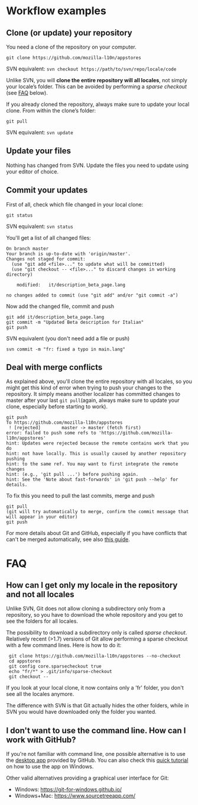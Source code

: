 # Workflow examples

## Clone (or update) your repository
You need a clone of the repository on your computer.
```
git clone https://github.com/mozilla-l10n/appstores
```
SVN equivalent: `svn checkout https://path/to/svn/repo/locale/code`

Unlike SVN, you will **clone the entire repository will all locales**, not simply your locale’s folder. This can be avoided by performing a *sparse checkout* (see [FAQ](#how-can-i-get-only-my-locale-in-the-repository-and-not-all-locales) below).

If you already cloned the repository, always make sure to update your local clone. From within the clone’s folder:
```
git pull
```
SVN equivalent: `svn update`

## Update your files
Nothing has changed from SVN. Update the files you need to update using your editor of choice.

## Commit your updates
First of all, check which file changed in your local clone:
```
git status
```
SVN equivalent: `svn status`

You'll get a list of all changed files:

```
On branch master
Your branch is up-to-date with 'origin/master'.
Changes not staged for commit:
  (use "git add <file>..." to update what will be committed)
  (use "git checkout -- <file>..." to discard changes in working directory)

    modified:   it/description_beta_page.lang

no changes added to commit (use "git add" and/or "git commit -a")
```

Now add the changed file, commit and push

```
git add it/description_beta_page.lang
git commit -m "Updated Beta description for Italian"
git push
```

SVN equivalent (you don't need add a file or push)
```
svn commit -m "fr: fixed a typo in main.lang"
```

## Deal with merge conflicts
As explained above, you'll clone the entire repository with all locales, so you might get this kind of error when trying to push your changes to the repository. It simply means another localizer has committed changes to master after your last `git pull`(again, always make sure to update your clone, especially before starting to work).
```
git push
To https://github.com/mozilla-l10n/appstores
 ! [rejected]        master -> master (fetch first)
error: failed to push some refs to 'https://github.com/mozilla-l10n/appstores'
hint: Updates were rejected because the remote contains work that you do
hint: not have locally. This is usually caused by another repository pushing
hint: to the same ref. You may want to first integrate the remote changes
hint: (e.g., 'git pull ...') before pushing again.
hint: See the 'Note about fast-forwards' in 'git push --help' for details.
```

To fix this you need to pull the last commits, merge and push
```
git pull
(git will try automatically to merge, confirm the commit message that will appear in your editor)
git push
```

For more details about Git and GitHub, especially if you have conflicts that can't be merged automatically, see also [this guide](http://flod.org/github/).

# FAQ
## How can I get only my locale in the repository and not all locales
Unlike SVN, Git does not allow cloning a subdirectory only from a repository, so you have to download the whole repository and you get to see the folders for all locales.

The possibility to download a subdirectory only is called *sparse checkout*. Relatively recent (>1.7) versions of Git allow performing a sparse checkout with a few command lines. Here is how to do it:
```
 git clone https://github.com/mozilla-l10n/appstores --no-checkout
 cd appstores
 git config core.sparsecheckout true
 echo "fr/*" > .git/info/sparse-checkout
 git checkout --
 ```
If you look at your local clone, it now contains only a 'fr' folder, you don't see all the locales anymore.

The difference with SVN is that Git actually hides the other folders, while in SVN you would have downloaded only the folder you wanted.

## I don't want to use the command line. How can I work with GitHub?
If you're not familiar with command line, one possible alternative is to use the [desktop app](https://desktop.github.com) provided by GitHub. You can also check this [quick tutorial](github_desktop.md) on how to use the app on Windows.

Other valid alternatives providing a graphical user interface for Git:
* Windows: https://git-for-windows.github.io/
* Windows+Mac: https://www.sourcetreeapp.com/
